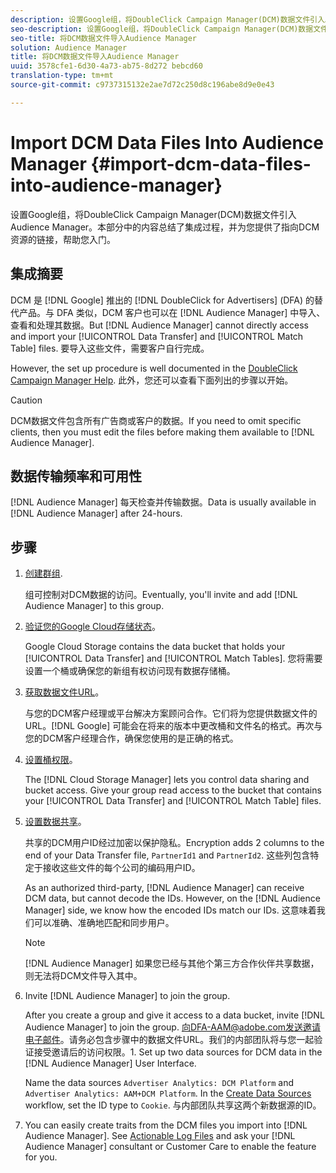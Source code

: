 ```yaml
---
description: 设置Google组，将DoubleClick Campaign Manager(DCM)数据文件引入Audience Manager。本部分中的内容总结了集成过程，并为您提供了指向DCM资源的链接，帮助您入门。
seo-description: 设置Google组，将DoubleClick Campaign Manager(DCM)数据文件引入Audience Manager。本部分中的内容总结了集成过程，并为您提供了指向DCM资源的链接，帮助您入门。
seo-title: 将DCM数据文件导入Audience Manager
solution: Audience Manager
title: 将DCM数据文件导入Audience Manager
uuid: 3578cfe1-6d30-4a73-ab75-8d272 bebcd60
translation-type: tm+mt
source-git-commit: c9737315132e2ae7d72c250d8c196abe8d9e0e43

---
```



# Import DCM Data Files Into Audience Manager {#import-dcm-data-files-into-audience-manager}

设置Google组，将DoubleClick Campaign Manager(DCM)数据文件引入Audience Manager。本部分中的内容总结了集成过程，并为您提供了指向DCM资源的链接，帮助您入门。

## 集成摘要

DCM 是 [!DNL Google] 推出的 [!DNL DoubleClick for Advertisers] (DFA) 的替代产品。与 DFA 类似，DCM 客户也可以在 [!DNL Audience Manager] 中导入、查看和处理其数据。But [!DNL Audience Manager] cannot directly access and import your [!UICONTROL Data Transfer] and [!UICONTROL Match Table] files. 要导入这些文件，需要客户自行完成。

However, the set up procedure is well documented in the [DoubleClick Campaign Manager Help](https://support.google.com/dcm/partner/answer/2941575?hl=en&ref_topic=6107456). 此外，您还可以查看下面列出的步骤以开始。

>[!CAUTION]
>
>DCM数据文件包含所有广告商或客户的数据。If you need to omit specific clients, then you must edit the files before making them available to [!DNL Audience Manager].

## 数据传输频率和可用性

[!DNL Audience Manager] 每天检查并传输数据。Data is usually available in [!DNL Audience Manager] after 24-hours.

## 步骤

1. [创建群组](https://support.google.com/dcm/partner/answer/3370419?hl=en&ref_topic=6107456).

   组可控制对DCM数据的访问。Eventually, you&#39;ll invite and add [!DNL Audience Manager] to this group.

1. [验证您的Google Cloud存储状态](https://support.google.com/dcm/partner/answer/3370481?hl=en&ref_topic=6107456)。

   Google Cloud Storage contains the data bucket that holds your [!UICONTROL Data Transfer] and [!UICONTROL Match Tables]. 您将需要设置一个桶或确保您的新组有权访问现有数据存储桶。

1. [获取数据文件URL](https://support.google.com/dcm/partner/answer/3370482?hl=en&ref_topic=6107456)。

   与您的DCM客户经理或平台解决方案顾问合作。它们将为您提供数据文件的URL。[!DNL Google] 可能会在将来的版本中更改桶和文件名的格式。再次与您的DCM客户经理合作，确保您使用的是正确的格式。

1. [设置桶权限](https://cloud.google.com/storage/docs/cloud-console?csw=1#_bucketpermission)。

   The [!DNL Cloud Storage Manager] lets you control data sharing and bucket access. Give your group read access to the bucket that contains your [!UICONTROL Data Transfer] and [!UICONTROL Match Table] files.

1. [设置数据共享](https://support.google.com/dcm/partner/answer/6206106?hl=en)。

   共享的DCM用户ID经过加密以保护隐私。Encryption adds 2 columns to the end of your Data Transfer file, `PartnerId1` and `PartnerId2`. 这些列包含特定于接收这些文件的每个公司的编码用户ID。

   As an authorized third-party, [!DNL Audience Manager] can receive DCM data, but cannot decode the IDs. However, on the [!DNL Audience Manager] side, we know how the encoded IDs match our IDs. 这意味着我们可以准确、准确地匹配和同步用户。

   >[!NOTE]
   >[!DNL Audience Manager] 如果您已经与其他个第三方合作伙伴共享数据，则无法将DCM文件导入其中。

1. Invite [!DNL Audience Manager] to join the group.

   After you create a group and give it access to a data bucket, invite [!DNL Audience Manager] to join the group. 向DFA-AAM@adobe.com发送邀请电子邮件。请务必包含步骤中的数据文件URL。我们的内部团队将与您一起验证接受邀请后的访问权限。1. Set up two data sources for DCM data in the [!DNL Audience Manager] User Interface.

   Name the data sources `Advertiser Analytics: DCM Platform` and `Advertiser Analytics: AAM+DCM Platform`. In the [Create Data Sources](../../../features/manage-datasources.md#create-data-source) workflow, set the ID type to `Cookie`. 与内部团队共享这两个新数据源的ID。

1. You can easily create traits from the DCM files you import into [!DNL Audience Manager]. See [Actionable Log Files](../../../integration/media-data-integration/actionable-log-files.md) and ask your [!DNL Audience Manager] consultant or Customer Care to enable the feature for you.
